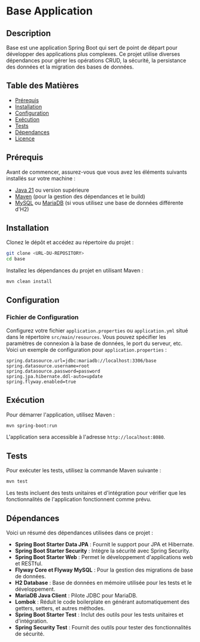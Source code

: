 # Base Application

## Description

Base est une application Spring Boot qui sert de point de départ pour développer des applications plus complexes. Ce projet utilise diverses dépendances pour gérer les opérations CRUD, la sécurité, la persistance des données et la migration des bases de données.

## Table des Matières

- [Prérequis](#prérequis)
- [Installation](#installation)
- [Configuration](#configuration)
- [Exécution](#exécution)
- [Tests](#tests)
- [Dépendances](#dépendances)
- [Licence](#licence)

## Prérequis

Avant de commencer, assurez-vous que vous avez les éléments suivants installés sur votre machine :

- [Java 21](https://www.oracle.com/java/technologies/javase-jdk21-downloads.html) ou version supérieure
- [Maven](https://maven.apache.org/download.cgi) (pour la gestion des dépendances et le build)
- [MySQL](https://dev.mysql.com/downloads/installer/) ou [MariaDB](https://mariadb.org/download/) (si vous utilisez une base de données différente d'H2)

## Installation

Clonez le dépôt et accédez au répertoire du projet :

```bash
git clone <URL-DU-REPOSITORY>
cd base
```

Installez les dépendances du projet en utilisant Maven :

```bash
mvn clean install
```

## Configuration

### Fichier de Configuration

Configurez votre fichier `application.properties` ou `application.yml` situé dans le répertoire `src/main/resources`. Vous pouvez spécifier les paramètres de connexion à la base de données, le port du serveur, etc. Voici un exemple de configuration pour `application.properties` :

```properties
spring.datasource.url=jdbc:mariadb://localhost:3306/base
spring.datasource.username=root
spring.datasource.password=password
spring.jpa.hibernate.ddl-auto=update
spring.flyway.enabled=true
```

## Exécution

Pour démarrer l'application, utilisez Maven :

```bash
mvn spring-boot:run
```

L'application sera accessible à l'adresse `http://localhost:8080`.

## Tests

Pour exécuter les tests, utilisez la commande Maven suivante :

```bash
mvn test
```

Les tests incluent des tests unitaires et d'intégration pour vérifier que les fonctionnalités de l'application fonctionnent comme prévu.

## Dépendances

Voici un résumé des dépendances utilisées dans ce projet :

- **Spring Boot Starter Data JPA** : Fournit le support pour JPA et Hibernate.
- **Spring Boot Starter Security** : Intègre la sécurité avec Spring Security.
- **Spring Boot Starter Web** : Permet le développement d'applications web et RESTful.
- **Flyway Core et Flyway MySQL** : Pour la gestion des migrations de base de données.
- **H2 Database** : Base de données en mémoire utilisée pour les tests et le développement.
- **MariaDB Java Client** : Pilote JDBC pour MariaDB.
- **Lombok** : Réduit le code boilerplate en générant automatiquement des getters, setters, et autres méthodes.
- **Spring Boot Starter Test** : Inclut des outils pour les tests unitaires et d'intégration.
- **Spring Security Test** : Fournit des outils pour tester des fonctionnalités de sécurité.
